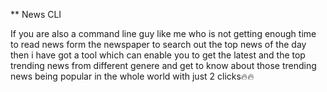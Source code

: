 ** News CLI

If you are also a command line guy like me who is not getting enough time to read news form the newspaper to search out the top news of the day then i have got a tool which can enable you to get the latest and the top trending news from different genere and get to know about those trending news being popular in the whole world with just 2 clicks🔥🔥
